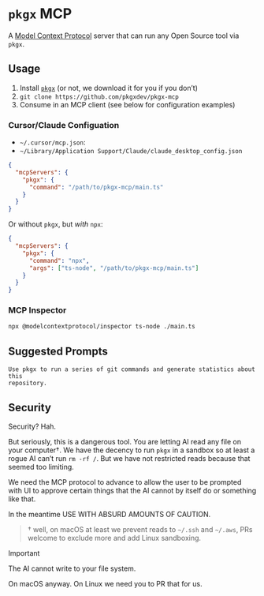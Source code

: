 # `pkgx` MCP

A [Model Context Protocol] server that can run any Open Source tool via
`pkgx`.

## Usage

1. Install [`pkgx`] (or not, we download it for you if you don’t)
2. `git clone https://github.com/pkgxdev/pkgx-mcp`
3. Consume in an MCP client (see below for configuration examples)

### Cursor/Claude Configuation

- `~/.cursor/mcp.json`:
- `~/Library/Application Support/Claude/claude_desktop_config.json`

```json
{
  "mcpServers": {
    "pkgx": {
      "command": "/path/to/pkgx-mcp/main.ts"
    }
  }
}
```

Or without `pkgx`, but *with* `npx`:

```json
{
  "mcpServers": {
    "pkgx": {
      "command": "npx",
      "args": ["ts-node", "/path/to/pkgx-mcp/main.ts"]
    }
  }
}
```

### MCP Inspector

```sh
npx @modelcontextprotocol/inspector ts-node ./main.ts
```

## Suggested Prompts

```text
Use pkgx to run a series of git commands and generate statistics about this
repository.
```

## Security

Security? Hah.

But seriously, this is a dangerous tool. You are letting AI read any file on
your computer†. We have the decency to run `pkgx` in a sandbox so at least a
rogue AI can’t run `rm -rf /`. But we have not restricted reads because that
seemed too limiting.

We need the MCP protocol to advance to allow the user to be prompted with UI
to approve certain things that the AI cannot by itself do or something like
that.

In the meantime USE WITH ABSURD AMOUNTS OF CAUTION.

> † well, on macOS at least we prevent reads to `~/.ssh` and `~/.aws`, PRs
> welcome to exclude more and add Linux sandboxing.

> [!IMPORTANT]
>
> The AI cannot write to your file system.
>
> On macOS anyway. On Linux we need you to PR that for us.

[Model Context Protocol]: https://github.com/modelcontextprotocol
[`pkgx`]: https://pkgx.sh
